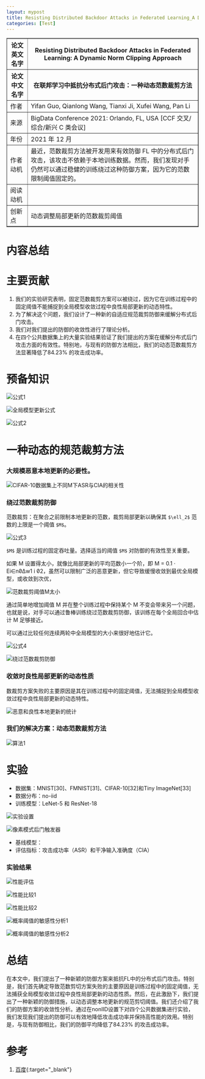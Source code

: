 ```yaml
---
layout: mypost
title: Resisting Distributed Backdoor Attacks in Federated Learning_A Dynamic Norm Clipping Approach
categories: [Test]
---
```


<table border="1">
    <tr>
        <th>论文英文名字</th>
        <th>Resisting Distributed Backdoor Attacks in Federated Learning: A Dynamic Norm Clipping Approach</th>
    </tr>
    <tr>
        <th>论文中文名字</th>
        <th>在联邦学习中抵抗分布式后门攻击：一种动态范数裁剪方法</th>
    </tr>
    <tr>
        <td>作者</td>
        <td>Yifan Guo, Qianlong Wang, Tianxi Ji, Xufei Wang, Pan Li</td>
    </tr>
    <tr>
        <td>来源</td>
        <td>BigData Conference 2021: Orlando, FL, USA [CCF 交叉/综合/新兴 C 类会议]</td>
    </tr>
    <tr>
        <td>年份</td>
        <td>2021 年 12 月</td>
    </tr>
    <tr>
        <td>作者动机</td>
        <td>最近，范数裁剪方法被开发用来有效防御 FL 中的分布式后门攻击，该攻击不依赖于本地训练数据。然而，我们发现对手仍然可以通过稳健的训练绕过这种防御方案，因为它的范数限制阈值固定的。</td>
    </tr>
    <tr>
        <td>阅读动机</td>
        <td></td>
    </tr>
    <tr>
        <td>创新点</td>
        <td>动态调整局部更新的范数裁剪阈值</td>
    </tr>
</table>

# 内容总结

# 主要贡献

1. 我们的实验研究表明，固定范数裁剪方案可以被绕过，因为它在训练过程中的固定阈值不能捕捉到全局模型收敛过程中良性局部更新的动态特性。
2. 为了解决这个问题，我们设计了一种新的自适应规范裁剪防御来缓解分布式后门攻击。
3. 我们对我们提出的防御的收敛性进行了理论分析。
4. 在四个公共数据集上的大量实验结果验证了我们提出的方案在缓解分布式后门攻击方面的有效性。特别地，与现有的防御方法相比，我们的动态范数裁剪方法显著降低了84.23% 的攻击成功率。

# 预备知识

![公式1](公式1.png)

![全局模型更新公式](全局模型更新公式.png)

![公式2](公式2.png)

# 一种动态的规范裁剪方法

### 大规模恶意本地更新的必要性。

![CIFAR-10数据集上不同M下ASR与CIA的相关性](CIFAR-10数据集上不同M下ASR与CIA的相关性.png)

### 绕过范数裁剪防御

范数裁剪：在聚合之前限制本地更新的范数，裁剪局部更新以确保其 `$\ell_2$` 范数的上限是一个阈值 `$M$`。

![公式3](公式3.png)

`$M$` 是训练过程的固定吞吐量。选择适当的阈值 `$M$` 对防御的有效性至关重要。

如果 M 设置得太小，就像比局部更新的平均范数小一个阶，即 M = 0.1 · Ei∈nΔw1 i 2，虽然可以限制广泛的恶意更新，但它导致缓慢收敛到最优全局模型，或收敛到次优，

![范数裁剪阈值M太小](范数裁剪阈值M太小.png)

通过简单地增加阈值 M 并在整个训练过程中保持某个 M 不变会带来另一个问题，也就是说，对手可以通过鲁棒训练绕过范数裁剪防御，该训练在每个全局回合中估计 M 足够接近。

可以通过比较任何连续两轮中全局模型的大小来很好地估计它。

![公式4](公式4.png)

![绕过范数裁剪防御](绕过范数裁剪防御.png)

### 收敛时良性局部更新的动态性质

数裁剪方案失败的主要原因是其在训练过程中的固定阈值，无法捕捉到全局模型收敛过程中良性局部更新的动态特性。

![恶意和良性本地更新的统计](恶意和良性本地更新的统计.png)

### 我们的解决方案：动态范数裁剪方法

![算法1](算法1.png)

# 实验

+ 数据集：MNIST[30]、FMNIST[31]、CIFAR-10[32]和Tiny ImageNet[33]
+ 数据分布：no-iid
+ 训练模型：LeNet-5 和 ResNet-18

![实验设置](实验设置.png)

![像素模式后门触发器](像素模式后门触发器.png)

+ 基线模型：
+ 评估指标：攻击成功率（ASR）和干净输入准确度（CIA）

### 实验结果

![性能评估](性能评估.png)

![性能比较1](性能比较1.png)

![性能比较2](性能比较2.png)

![概率阈值的敏感性分析1](概率阈值的敏感性分析1.png)

![概率阈值的敏感性分析2](概率阈值的敏感性分析12.png)

# 总结

在本文中，我们提出了一种新颖的防御方案来抵抗FL中的分布式后门攻击。特别是，我们首先确定导致范数剪切方案失败的主要原因是训练过程中的固定阈值，无法捕获全局模型收敛过程中良性局部更新的动态性质。然后，在此激励下，我们提出了一种新颖的防御措施，以动态调整本地更新的规范剪切阈值。我们还介绍了我们的防御方案的收敛性分析。通过在nonIID设置下对四个公共数据集进行实验，我们发现我们提出的防御可以有效地降低攻击成功率并保持高性能的效用。特别是，与现有防御相比，我们的防御平均降低了84.23% 的攻击成功率。

# 参考

1. [百度](https://www.baidu.com){:target="_blank"}